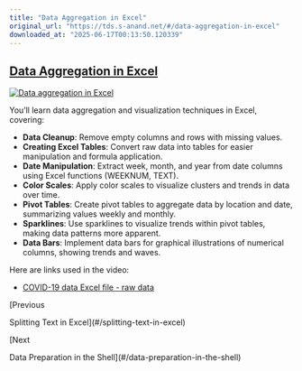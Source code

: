 ```yaml
---
title: "Data Aggregation in Excel"
original_url: "https://tds.s-anand.net/#/data-aggregation-in-excel"
downloaded_at: "2025-06-17T00:13:50.120339"
---
```


[Data Aggregation in Excel](#/data-aggregation-in-excel?id=data-aggregation-in-excel)
-------------------------------------------------------------------------------------

[![Data aggregation in Excel](https://i.ytimg.com/vi_webp/NkpT0dDU8Y4/sddefault.webp)](https://youtu.be/NkpT0dDU8Y4)

You’ll learn data aggregation and visualization techniques in Excel, covering:

* **Data Cleanup**: Remove empty columns and rows with missing values.
* **Creating Excel Tables**: Convert raw data into tables for easier manipulation and formula application.
* **Date Manipulation**: Extract week, month, and year from date columns using Excel functions (WEEKNUM, TEXT).
* **Color Scales**: Apply color scales to visualize clusters and trends in data over time.
* **Pivot Tables**: Create pivot tables to aggregate data by location and date, summarizing values weekly and monthly.
* **Sparklines**: Use sparklines to visualize trends within pivot tables, making data patterns more apparent.
* **Data Bars**: Implement data bars for graphical illustrations of numerical columns, showing trends and waves.

Here are links used in the video:

* [COVID-19 data Excel file - raw data](https://docs.google.com/spreadsheets/d/14HLgSmME95q--6lcBv9pUstqHL183wTd/view)

[Previous

Splitting Text in Excel](#/splitting-text-in-excel)

[Next

Data Preparation in the Shell](#/data-preparation-in-the-shell)